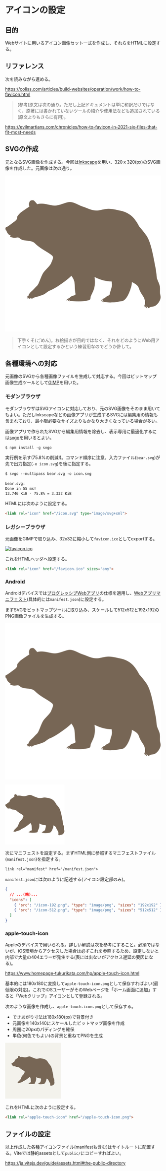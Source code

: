 # アイコンの設定

## 目的

Webサイトに用いるアイコン画像セット一式を作成し、それらをHTMLに設定する。

## リファレンス

次を読みながら進める。

https://coliss.com/articles/build-websites/operation/work/how-to-favicon.html

> (参考)原文は次の通り。ただし上記ドキュメントは単に和訳だけではなく、原著には書かれていないツールの紹介や使用法なども追加されている(原文よりもさらに有用)。

https://evilmartians.com/chronicles/how-to-favicon-in-2021-six-files-that-fit-most-needs

## SVGの作成

元となるSVG画像を作成する。今回は[Inkscape](https://inkscape.org/)を用い、320ｘ320(px)のSVG画像を作成した。元画像は次の通り。

[![bear.svg](bear.svg)](bear.svg)

> 下手くそ(ごめん)。お絵描きが目的ではなく、それをどのようにWeb用アイコンとして設定するかという練習用なのでどうか許して。

## 各種環境への対応

元画像のSVGから各種画像ファイルを生成して対応する。今回はビットマップ画像生成ツールとして[GIMP](https://www.gimp.org/)を用いた。

### モダンブラウザ

モダンブラウザはSVGアイコンに対応しており、元のSVG画像をそのまま用いてもよい。ただしInkscapeなどの画像アプリが生成するSVGには編集用の情報も含まれており、最小限必要なサイズよりもかなり大きくなっている場合が多い。

画像アプリで作られたSVGから編集用情報を除去し、表示専用に最適化するには[svgo](https://github.com/svg/svgo)を用いるとよい。

```
$ npm install -g svgo
```

実行例を示す(75.8%の削減!)。コマンド順序に注意。入力ファイル(`bear.svg`)が先で出力指定(`-o icon.svg`)を後に指定する。

```
$ svgo --multipass bear.svg -o icon.svg

bear.svg:
Done in 55 ms!
13.746 KiB - 75.8% = 3.332 KiB
```

HTMLには次のように設定する。

```html
<link rel="icon" href="/icon.svg" type="image/svg+xml">
```

### レガシーブラウザ

元画像をGIMPで取り込み、32x32に縮小して`favicon.ico`としてexportする。

[![favicon.ico](favicon.ico)](favicon.ico)

これをHTMLヘッダへ設定する。

```html
<link rel="icon" href="/favicon.ico" sizes="any">
```

### Android

Androidデバイスでは[プログレッシブWebアプリ](https://developer.mozilla.org/ja/docs/Glossary/Progressive_web_apps)の仕様を適用し、[Webアプリマニフェスト](https://developer.mozilla.org/ja/docs/Web/Manifest)(具体的には`manifest.json`)に設定する。

まずSVGをビットマップツールに取り込み、スケールして512x512と192x192のPNG画像ファイルを生成する。

[![icon-512.png](icon-512.png)](icon-512.png)

[![icon-192.png](icon-192.png)](icon-192.png)

次にマニフェストを設定する。まずHTML側に参照するマニフェストファイル(`manifest.json`)を指定する。

```html
link rel="manifest" href="/manifest.json">
```

`manifest.json`には次のように記述する(アイコン設定部のみ)。

```json
{
  // ...(略)...
  "icons": [
    { "src": "/icon-192.png", "type": "image/png", "sizes": "192x192" },
    { "src": "/icon-512.png", "type": "image/png", "sizes": "512x512" }
  ]
}
```

### apple-touch-icon

Appleのデバイスで用いられる。詳しい解説は次を参考にすること。必須ではないが、iOS環境からアクセスした場合は必ずこれを参照するため、設定しないと内部で大量の404エラーが発生する(表には出ないがアクセス遅延の要因になる)。

https://www.homepage-tukurikata.com/hp/apple-touch-icon.html

基本的には180x180に変換して`apple-touch-icon.png`として保存すればよい(最低限の対応)。これでiOSユーザーがそのWebページを「ホーム画面に追加」すると「Webクリップ」アイコンとして登録される。

次のような画像を作成し、`apple-touch.icon.png`として保存する。

- できあがり寸法は180x180(px)で背景付き
- 元画像を140x140にスケールしたビットマップ画像を作成
- 周囲に20pxのパディングを確保
- 単色(何色でもよい)の背景と重ねてPNGを生成

[![apple-touch-icon.png](apple-touch-icon.png)](apple-touch-icon.png)

これをHTMLに次のように設定する。

```html
<link rel="apple-touch-icon" href="/apple-touch-icon.png">
```

## ファイルの設定

以上作成した各種アイコンファイル(manifestも含む)はサイトルートに配置する。Viteでは静的assetsとして`public/`にコピーすればよい。

https://ja.vitejs.dev/guide/assets.html#the-public-directory
